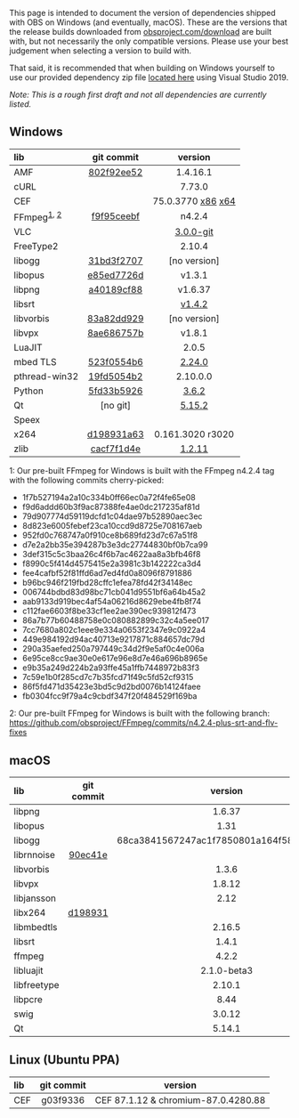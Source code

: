 This page is intended to document the version of dependencies shipped with OBS on Windows (and eventually, macOS). These are the versions that the release builds downloaded from [obsproject.com/download](https://obsproject.com/download) are built with, but not necessarily the only compatible versions. Please use your best judgement when selecting a version to build with. 

That said, it is recommended that when building on Windows yourself to use our provided dependency zip file [located here](https://cdn-fastly.obsproject.com/downloads/dependencies2019.zip) using Visual Studio 2019.

*Note: This is a rough first draft and not all dependencies are currently listed.*

## Windows

| lib | git commit | version |
| :--- | :---: | :---: |
| AMF | [802f92ee52](https://github.com/GPUOpen-LibrariesAndSDKs/AMF/commit/802f92ee52b9efa77bf0d3ea8bfaed6040cdd35e) | 1.4.16.1 |
| cURL | | 7.73.0 |
| CEF |  | 75.0.3770 [x86](https://cdn-fastly.obsproject.com/downloads/cef_binary_75.1.16+g16a67c4+chromium-75.0.3770.100_windows32_minimal.zip) [x64](https://cdn-fastly.obsproject.com/downloads/cef_binary_75.1.16+g16a67c4+chromium-75.0.3770.100_windows64_minimal.zip) |
| FFmpeg<sup><a href="#ffmpeg-footnote-01">1</a>, <a href="#ffmpeg-footnote-02">2</a></sup> | [f9f95ceebf](https://github.com/FFmpeg/FFmpeg/commit/f9f95ceebfbd7b7f43c1b7ad34e25d366e6e2d2b) | n4.2.4 |
| VLC | | [3.0.0-git](https://cdn-fastly.obsproject.com/downloads/vlc.zip) |
| FreeType2 | | 2.10.4 |
| libogg | [31bd3f2707](https://github.com/xiph/ogg/commit/31bd3f2707fb7dbae539a7093ba1fc4b2b37d84e) | [no version] |
| libopus | [e85ed7726d](https://github.com/xiph/opus/commit/e85ed7726db5d677c9c0677298ea0cb9c65bdd23) | v1.3.1 |
| libpng | [a40189cf88](https://github.com/glennrp/libpng/commit/a40189cf881e9f0db80511c382292a5604c3c3d1) | v1.6.37 |
| libsrt | | [v1.4.2](https://github.com/Haivision/srt/releases/tag/v1.4.2) |
| libvorbis | [83a82dd929](https://github.com/xiph/vorbis/commit/83a82dd9296400d811b78c06e9ca429e24dd1e5c) | [no version] |
| libvpx | [8ae686757b](https://chromium.googlesource.com/webm/libvpx/+/8ae686757b708cd8df1d10c71586aff5355cfe1e) | v1.8.1 |
| LuaJIT | | 2.0.5 |
| mbed TLS | [523f0554b6](https://github.com/ARMmbed/mbedtls/commit/523f0554b6cdc7ace5d360885c3f5bbcc73ec0e8) | [2.24.0](https://github.com/ARMmbed/mbedtls/releases/tag/v2.24.0) |
| pthread-win32| [19fd5054b2](https://github.com/GerHobbelt/pthread-win32/commit/19fd5054b29af1b4e3b3278bfffbb6274c6c89f5) | 2.10.0.0 |
| Python | [5fd33b5926](https://github.com/python/cpython/commit/5fd33b5926eb8c9352bf5718369b4a8d72c4bb44) | [3.6.2](https://github.com/python/cpython/releases/tag/v3.6.2) |
| Qt | [no git] | [5.15.2](https://cdn-fastly.obsproject.com/downloads/Qt_5.15.2.7z) |
| Speex | | |
| x264 | [d198931a63](https://github.com/mirror/x264/commit/d198931a63049db1f2c92d96c34904c69fde8117) | 0.161.3020 r3020 |
| zlib | [cacf7f1d4e](https://github.com/madler/zlib/commit/cacf7f1d4e3d44d871b605da3b647f07d718623f) | [1.2.11](https://github.com/madler/zlib/releases/tag/v1.2.11) |

<a name="ffmpeg-footnote-01">1</a>: Our pre-built FFmpeg for Windows is built with the FFmpeg n4.2.4 tag with the following commits cherry-picked:
* 1f7b527194a2a10c334b0ff66ec0a72f4fe65e08
* f9d6addd60b3f9ac87388fe4ae0dc217235af81d
* 79d907774d59119dcfd1c04dae97b52890aec3ec
* 8d823e6005febef23ca10ccd9d8725e708167aeb
* 952fd0c768747a0f910ce8b689fd23d7c67a51f8
* d7e2a2bb35e394287b3e3dc27744830bf0b7ca99
* 3def315c5c3baa26c4f6b7ac4622aa8a3bfb46f8
* f8990c5f414d4575415e2a3981c3b142222ca3d4
* fee4cafbf52f81ffd6ad7ed4fd0a8096f8791886
* b96bc946f219fbd28cffc1efea78fd42f34148ec
* 006744bdbd83d98bc71cb041d9551bf6a64b45a2
* aab9133d919bec4af54a06216d8629ebe4fb8f74
* c112fae6603f8be33cf1ee2ae390ec939812f473
* 86a7b77b60488758e0c080882899c32c4a5ee017
* 7cc7680a802c1eee9e334a0653f2347e9c0922a4
* 449e984192d94ac40713e9217871c884657dc79d
* 290a35aefed250a797449c34d2f9e5af0c4e006a
* 6e95ce8cc9ae30e0e617e96e8d7e46a696b8965e
* e9b35a249d224b2a93ffe45a1ffb7448972b83f3
* 7c59e1b0f285cd7c7b35fcd71f49c5fd52cf9315
* 86f5fd471d35423e3bd5c9d2bd0076b14124faee
* fb0304fcc9f79a4c9cbdf347f20f484529f169ba

<a name="ffmpeg-footnote-02">2</a>: Our pre-built FFmpeg for Windows is built with the following branch: 
https://github.com/obsproject/FFmpeg/commits/n4.2.4-plus-srt-and-flv-fixes

## macOS

| lib | git commit | version |
| :--- | :---: | :---: |
|libpng||1.6.37|
|libopus||1.31|
|libogg||68ca3841567247ac1f7850801a164f58738d8df9|
|librnnoise|[90ec41e](https://github.com/xiph/rnnoise/commit/90ec41ef659fd82cfec2103e9bb7fc235e9ea66c)||
|libvorbis||1.3.6|
|libvpx||1.8.12|
|libjansson||2.12|
|libx264|[d198931](https://github.com/mirror/x264/commit/d198931a63049db1f2c92d96c34904c69fde8117)||
|libmbedtls||2.16.5|
|libsrt||1.4.1|
|ffmpeg||4.2.2|
|libluajit||2.1.0-beta3|
|libfreetype||2.10.1|
|libpcre||8.44|
|swig||3.0.12|
|Qt||5.14.1|

## Linux (Ubuntu PPA)

| lib | git commit | version |
| :--- | :---: | :---: |
| CEF | g03f9336 | CEF 87.1.12 & chromium-87.0.4280.88 |